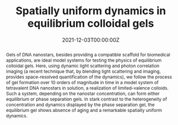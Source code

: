 ---
title: "Spatially uniform dynamics in equilibrium colloidal gels"
authors:
- admin
- Debora Caprara
- Roberto Piazza
- Francesco Sciortino
#author_notes:
#- "Department of Physics, Sapienza University of Rome, Piazzale Aldo Moro 5, 00185 Roma, Italy"
#- "Department of Physics, Sapienza University of Rome, Piazzale Aldo Moro 5, 00185 Roma, Italy"
#- "Department of Chemistry, Material Science, and Chemical Engineering “G. Natta”, Politecnico di Milano, Piazza Leonardo da Vinci 32, 20133 Milano, Italy"
#- "Department of Physics, Sapienza University of Rome, Piazzale Aldo Moro 5, 00185 Roma, Italy"
date: "2021-12-03T00:00:00Z"
doi: "10.1126/sciadv.abk2360"

# Schedule page publish date (NOT publication's date).
publishDate: "2017-01-01T00:00:00Z"

# Publication type.
# Legend: 0 = Uncategorized; 1 = Conference paper; 2 = Journal article;
# 3 = Preprint / Working Paper; 4 = Report; 5 = Book; 6 = Book section;
# 7 = Thesis; 8 = Patent
publication_types: ["article-journal"]

# Publication name and optional abbreviated publication name.
publication: "*Science Advances* **7**, eabk2360"
publication_short: "*Sci. Adv.* **7**, eabk2360"

abstract: Gels of DNA nanostars, besides providing a compatible scaffold for biomedical applications, are ideal model systems for testing the physics of equilibrium colloidal gels. Here, using dynamic light scattering and photon correlation imaging (a recent technique that, by blending light scattering and imaging, provides space-resolved quantification of the dynamics), we follow the process of gel formation over 10 orders of magnitude in time in a model system of tetravalent DNA nanostars in solution, a realization of limited-valence colloids. Such a system, depending on the nanostar concentration, can form either equilibrium or phase separation gels. In stark contrast to the heterogeneity of concentration and dynamics displayed by the phase separation gel, the equilibrium gel shows absence of aging and a remarkable spatially uniform dynamics.

# Summary. An optional shortened abstract.
summary:

tags:
- DNA nanoparticles
- Self-assembly
featured: true

links:
#- name: 
#  url: 
url_pdf: "publication/sciadv.abk2360.pdf"
#url_code: ''
#url_dataset: ''
#url_poster: ''
#url_project: ''
#url_slides: ''
#url_source: ''
#url_video: ''

# Featured image
# To use, add an image named `featured.jpg/png` to your page's folder. 
image:
  caption: ''
  focal_point: ""
  preview_only: false

# Associated Projects (optional).
#   Associate this publication with one or more of your projects.
#   Simply enter your project's folder or file name without extension.
#   E.g. `internal-project` references `content/project/internal-project/index.md`.
#   Otherwise, set `projects: []`.
projects: []

# Slides (optional).
#   Associate this publication with Markdown slides.
#   Simply enter your slide deck's filename without extension.
#   E.g. `slides: "example"` references `content/slides/example/index.md`.
#   Otherwise, set `slides: ""`.
slides:
---